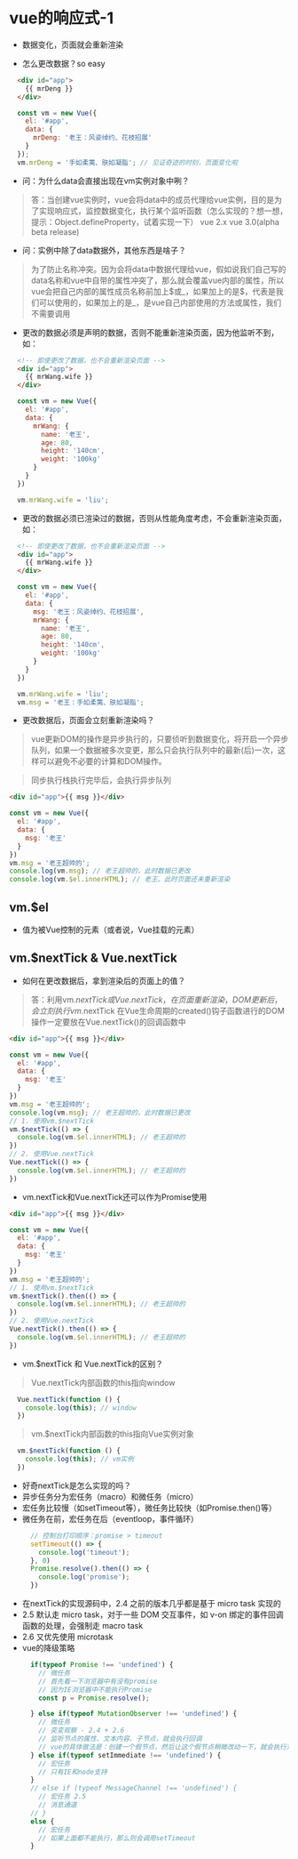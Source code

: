 # vue的响应式-1
- 数据变化，页面就会重新渲染

- 怎么更改数据？so easy
``` html
  <div id="app">
    {{ mrDeng }}
  </div>
```
``` js
  const vm = new Vue({
    el: '#app',
    data: {
      mrDeng: '老王：风姿绰约、花枝招展'
    }
  });
  vm.mrDeng = '手如柔荑、肤如凝脂'; // 见证奇迹的时刻，页面变化啦
```
- 问：为什么data会直接出现在vm实例对象中咧？
> 答：当创建vue实例时，vue会将data中的成员代理给vue实例，目的是为了实现响应式，监控数据变化，执行某个监听函数（怎么实现的？想一想，提示：Object.defineProperty，试着实现一下）
> vue 2.x vue 3.0(alpha beta release)

- 问：实例中除了data数据外，其他东西是啥子？
> 为了防止名称冲突。因为会将data中数据代理给vue，假如说我们自己写的data名称和vue中自带的属性冲突了，那么就会覆盖vue内部的属性，所以vue会把自己内部的属性成员名称前加上\$或\_，如果加上的是\$，代表是我们可以使用的，如果加上的是\_，是vue自己内部使用的方法或属性，我们不需要调用

- 更改的数据必须是声明的数据，否则不能重新渲染页面，因为他监听不到，如：
``` html
  <!-- 即使更改了数据，也不会重新渲染页面 -->
  <div id="app">
    {{ mrWang.wife }} 
  </div>
```
```js
  const vm = new Vue({
    el: '#app',
    data: {
      mrWang: {
        name: '老王', 
        age: 80, 
        height: '140cm', 
        weight: '100kg'
      }
    }
  })

  vm.mrWang.wife = 'liu';
```

- 更改的数据必须已渲染过的数据，否则从性能角度考虑，不会重新渲染页面，如：
``` html
  <!-- 即使更改了数据，也不会重新渲染页面 -->
  <div id="app">
    {{ mrWang.wife }} 
  </div>
```
```js
  const vm = new Vue({
    el: '#app',
    data: {
      msg: '老王：风姿绰约、花枝招展',
      mrWang: {
        name: '老王', 
        age: 80, 
        height: '140cm', 
        weight: '100kg'
      }
    }
  })

  vm.mrWang.wife = 'liu';
  vm.msg = '老王：手如柔荑、肤如凝脂';
```

- 更改数据后，页面会立刻重新渲染吗？
> vue更新DOM的操作是异步执行的，只要侦听到数据变化，将开启一个异步队列，如果一个数据被多次变更，那么只会执行队列中的最新(后)一次，这样可以避免不必要的计算和DOM操作。

> 同步执行栈执行完毕后，会执行异步队列

```html
<div id="app">{{ msg }}</div>
```
``` js
const vm = new Vue({
  el: '#app',
  data: {
    msg: '老王'
  }
})
vm.msg = '老王超帅的';
console.log(vm.msg); // 老王超帅的，此时数据已更改
console.log(vm.$el.innerHTML); // 老王。此时页面还未重新渲染
```
## vm.$el
- 值为被Vue控制的元素（或者说，Vue挂载的元素）

## vm.$nextTick & Vue.nextTick
- 如何在更改数据后，拿到渲染后的页面上的值？
> 答：利用vm.$nextTick或Vue.nextTick，在页面重新渲染，DOM更新后，会立刻执行vm.$nextTick
> 在Vue生命周期的created()钩子函数进行的DOM操作一定要放在Vue.nextTick()的回调函数中
```html
<div id="app">{{ msg }}</div>
```
``` js
const vm = new Vue({
  el: '#app',
  data: {
    msg: '老王'
  }
})
vm.msg = '老王超帅的';
console.log(vm.msg); // 老王超帅的，此时数据已更改
// 1. 使用vm.$nextTick
vm.$nextTick(() => {
  console.log(vm.$el.innerHTML); // 老王超帅的
})
// 2. 使用Vue.nextTick
Vue.nextTick(() => {
  console.log(vm.$el.innerHTML); // 老王超帅的
})
```
- vm.nextTick和Vue.nextTick还可以作为Promise使用
```html
<div id="app">{{ msg }}</div>
```
``` js
const vm = new Vue({
  el: '#app',
  data: {
    msg: '老王'
  }
})
vm.msg = '老王超帅的';
// 1. 使用vm.$nextTick
vm.$nextTick().then(() => {
  console.log(vm.$el.innerHTML); // 老王超帅的
})
// 2. 使用Vue.nextTick
Vue.nextTick().then(() => {
  console.log(vm.$el.innerHTML); // 老王超帅的
})
```

- vm.$nextTick 和 Vue.nextTick的区别？
> Vue.nextTick内部函数的this指向window
```js
  Vue.nextTick(function () {
    console.log(this); // window
  })
```
> vm.\$nextTick内部函数的this指向Vue实例对象
```js
  vm.$nextTick(function () {
    console.log(this); // vm实例
  })
```

- 好奇nextTick是怎么实现的吗？
- 异步任务分为宏任务（macro）和微任务（micro）
- 宏任务比较慢（如setTimeout等），微任务比较快（如Promise.then()等）
- 微任务在前，宏任务在后（eventloop，事件循环）
  ```js
    // 控制台打印顺序：promise > timeout
    setTimeout(() => {
      console.log('timeout');
    }, 0)  
    Promise.resolve().then(() => {
      console.log('promise');
    })
  ```
- 在nextTick的实现源码中，2.4 之前的版本几乎都是基于 micro task 实现的
- 2.5 默认走 micro task，对于一些 DOM 交互事件，如 v-on 绑定的事件回调函数的处理，会强制走 macro task
- 2.6 又优先使用 microtask
- vue的降级策略
  ```js
    if(typeof Promise !== 'undefined') {
      // 微任务
      // 首先看一下浏览器中有没有promise
      // 因为IE浏览器中不能执行Promise
      const p = Promise.resolve();

    } else if(typeof MutationObserver !== 'undefined') {
      // 微任务
      // 突变观察 - 2.4 + 2.6
      // 监听节点的属性、文本内容、子节点，就会执行回调
      // vue的具体做法是：创建一个假节点，然后让这个假节点稍微改动一下，就会执行对应的函数
    } else if(typeof setImmediate !== 'undefined') {
      // 宏任务
      // 只有IE和node支持
    } 
    // else if (typeof MessageChannel !== 'undefined') {
      // 宏任务 2.5 
      // 消息通道 
    // } 
    else {
      // 宏任务
      // 如果上面都不能执行，那么则会调用setTimeout
    }
  ```